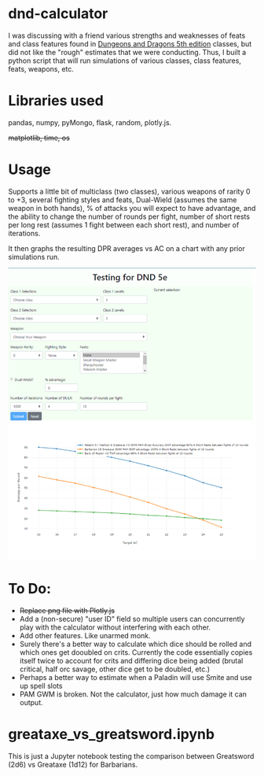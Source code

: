 # dnd-calculator
I was discussing with a friend various strengths and weaknesses of feats and class features found in [Dungeons and Dragons 5th edition](https://www.dndbeyond.com/sources/basic-rules) classes, but did not like the "rough" estimates that we were conducting. Thus, I built a python script that will run simulations of various classes, class features, feats, weapons, etc.

# Libraries used
pandas, numpy, pyMongo, flask, random, plotly.js.

<del>matplotlib, time, os</del>

# Usage
Supports a little bit of multiclass (two classes), various weapons of rarity 0 to +3, several fighting styles and feats, Dual-Wield (assumes the same weapon in both hands), % of attacks you will expect to have advantage, and the ability to change the number of rounds per fight, number of short rests per long rest (assumes 1 fight between each short rest), and number of iterations. 

It then graphs the resulting DPR averages vs AC on a chart with any prior simulations run.

![Example page](./readme_figs/example.png)

# To Do:
* <del>Replace png file with Plotly.js</del>
* Add a (non-secure) "user ID" field so multiple users can concurrently play with the calculator without interfering with each other.
* Add other features. Like unarmed monk.
* Surely there's a better way to calculate which dice should be rolled and which ones get dooubled on crits. Currently the code essentially copies itself twice to account for crits and differing dice being added (brutal critical, half orc savage, other dice get to be doubled, etc.)
* Perhaps a better way to estimate when a Paladin will use Smite and use up spell slots
* PAM GWM is broken. Not the calculator, just how much damage it can output.

# greataxe_vs_greatsword.ipynb
This is just a Jupyter notebook testing the comparison between Greatsword (2d6) vs Greataxe (1d12) for Barbarians.